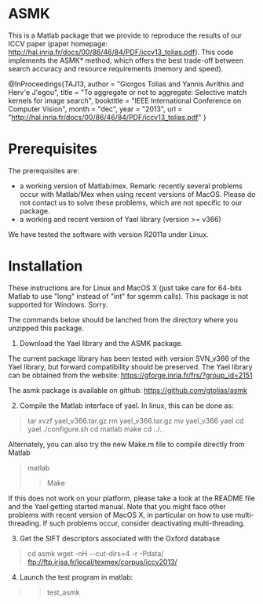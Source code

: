 # ASMK

This is a Matlab package that we provide to reproduce the results 
of our ICCV paper (paper homepage: http://hal.inria.fr/docs/00/86/46/84/PDF/iccv13_tolias.pdf).
This code implements the ASMK* method, which offers the best trade-off between 
search accuracy and resource requirements (memory and speed).

@InProceedings{TAJ13,
  author       = "Giorgos Tolias and Yannis Avrithis and Herv\'e J\'egou",
  title        = "To aggregate or not to aggregate: Selective match kernels for image search",
  booktitle    = "IEEE International Conference on Computer Vision",
  month        = "dec",
  year         = "2013",
  url          = "http://hal.inria.fr/docs/00/86/46/84/PDF/iccv13_tolias.pdf"
}


# Prerequisites

The prerequisites are:
- a working version of Matlab/mex. 
  Remark: recently several problems occur with Matlab/Mex when using 
  recent versions of MacOS. Please do not contact us to solve these problems, 
  which are not specific to our package. 
- a working and recent version of Yael library (version >= v366)

We have tested the software with version R2011a under Linux. 


# Installation

These instructions are for Linux and MacOS X (just take care for
64-bits Matlab to use "long" instead of "int" for sgemm calls). This
package is not supported for Windows. Sorry.

The commands below should be lanched from the directory where you
unzipped this package.

1) Download the Yael library and the ASMK package. 

The current package library has been tested with version SVN_v366 of the 
Yael library, but forward compatibility should be preserved. 
The Yael library can be obtained from the website: 
https://gforge.inria.fr/frs/?group_id=2151

The asmk package is available on github:
https://github.com/gtolias/asmk


2) Compile the Matlab interface of yael. In linux, this can be done as: 
> tar xvzf yael_v366.tar.gz
> rm yael_v366.tar.gz
> mv yael_v366 yael
> cd yael
> ./configure.sh
> cd matlab
> make
> cd ../..

Alternately, you can also try the new Make.m file to compile directly from Matlab
> matlab
>> Make

If this does not work on your platform, please take a look at the README 
file and the Yael getting started manual. Note that you might face other 
problems with recent version of MacOS X, in particular on how to use
multi-threading. If such problems occur, consider deactivating multi-threading.


3) Get the SIFT descriptors associated with the Oxford database
> cd asmk
> wget -nH --cut-dirs=4 -r -Pdata/ ftp://ftp.irisa.fr/local/texmex/corpus/iccv2013/


4) Launch the test program in matlab:
>> test_asmk

